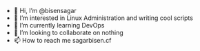 - 👋 Hi, I’m @bisensagar
- 👀 I’m interested in Linux Administration and writing cool scripts
- 🌱 I’m currently learning DevOps
- 💞️ I’m looking to collaborate on nothing
- 📫 How to reach me sagarbisen.cf

<!---
bisensagar/bisensagar is a ✨ special ✨ repository because its `README.md` (this file) appears on your GitHub profile.
You can click the Preview link to take a look at your changes.
--->

